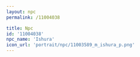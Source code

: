 ```yaml
---
layout: npc
permalink: /11004038

title: Npc
id: '11004038'
npc_name: 'Ishura'
icon_url: 'portrait/npc/11003589_m_ishura_p.png'
---
```

